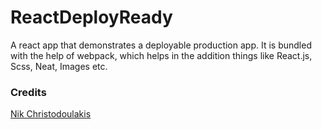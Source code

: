 # ReactDeployReady
A react app that demonstrates a deployable  production app. It is bundled with the help of webpack, which helps in the addition things like React.js, Scss, Neat, Images etc.

### Credits
[Nik Christodoulakis](https://medium.com/@TheBannik/get-ready-to-deploy-a-react-js-app-8f62c8e08282#.bgwpp9439)
